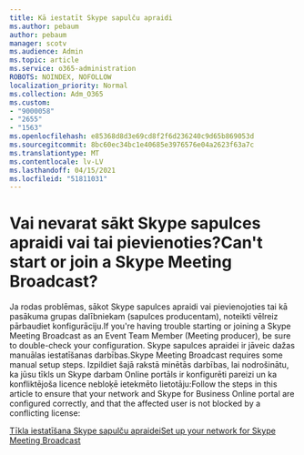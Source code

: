 ```yaml
---
title: Kā iestatīt Skype sapulču apraidi
ms.author: pebaum
author: pebaum
manager: scotv
ms.audience: Admin
ms.topic: article
ms.service: o365-administration
ROBOTS: NOINDEX, NOFOLLOW
localization_priority: Normal
ms.collection: Adm_O365
ms.custom:
- "9000058"
- "2655"
- "1563"
ms.openlocfilehash: e85368d8d3e69cd8f2f6d236240c9d65b869053d
ms.sourcegitcommit: 8bc60ec34bc1e40685e3976576e04a2623f63a7c
ms.translationtype: MT
ms.contentlocale: lv-LV
ms.lasthandoff: 04/15/2021
ms.locfileid: "51811031"
---
```

# <a name="cant-start-or-join-a-skype-meeting-broadcast"></a><span data-ttu-id="be543-102">Vai nevarat sākt Skype sapulces apraidi vai tai pievienoties?</span><span class="sxs-lookup"><span data-stu-id="be543-102">Can't start or join a Skype Meeting Broadcast?</span></span>

<span data-ttu-id="be543-103">Ja rodas problēmas, sākot Skype sapulces apraidi vai pievienojoties tai kā pasākuma grupas dalībniekam (sapulces producentam), noteikti vēlreiz pārbaudiet konfigurāciju.</span><span class="sxs-lookup"><span data-stu-id="be543-103">If you're having trouble starting or joining a Skype Meeting Broadcast as an Event Team Member (Meeting producer), be sure to double-check your configuration.</span></span> <span data-ttu-id="be543-104">Skype sapulces apraidei ir jāveic dažas manuālas iestatīšanas darbības.</span><span class="sxs-lookup"><span data-stu-id="be543-104">Skype Meeting Broadcast requires some manual setup steps.</span></span> <span data-ttu-id="be543-105">Izpildiet šajā rakstā minētās darbības, lai nodrošinātu, ka jūsu tīkls un Skype darbam Online portāls ir konfigurēti pareizi un ka konfliktējoša licence nebloķē ietekmēto lietotāju:</span><span class="sxs-lookup"><span data-stu-id="be543-105">Follow the steps in this article to ensure that your network and Skype for Business Online portal are configured correctly, and that the affected user is not blocked by a conflicting license:</span></span>

[<span data-ttu-id="be543-106">Tīkla iestatīšana Skype sapulču apraidei</span><span class="sxs-lookup"><span data-stu-id="be543-106">Set up your network for Skype Meeting Broadcast</span></span>](https://docs.microsoft.com/SkypeForBusiness/set-up-your-network-for-skype-meeting-broadcast/set-up-your-network-for-skype-meeting-broadcast)
